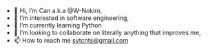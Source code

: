 - 👋 Hi, I’m Can a.k.a @W-Nokiro,
- 👀 I’m interested in software engineering,
- 🌱 I’m currently learning Python
- 💞️ I’m looking to collaborate on literally anything that improves me,
- 📫 How to reach me sytcnts@gmail.com
